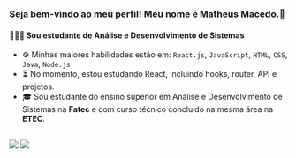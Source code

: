### Seja bem-vindo ao meu perfil! Meu nome é Matheus Macedo.👋

#### 👨🏽‍💻 Sou estudante de Análise e Desenvolvimento de Sistemas

- ⚙️ Minhas maiores habilidades estão em: `React.js`, `JavaScript`, `HTML`, `CSS`, `Java`, `Node.js`
- ⏳  No momento, estou estudando React, incluindo hooks, router, API e projetos.
- 🎓 Sou estudante do ensino superior em Análise e Desenvolvimento de Sistemas na **Fatec** e com curso técnico concluído na mesma área na **ETEC**.

##
          
<div> 
  <a href="https://www.linkedin.com/in/matheus-macedo-697591207/" target="_blank"><img src="https://img.shields.io/badge/-LinkedIn-%230077B5?style=for-the-badge&logo=linkedin&logoColor=white" target="_blank"></a> 
   <a href = "mailto:mtmacedo17@gmail.com"><img src="https://img.shields.io/badge/-Gmail-%23333?style=for-the-badge&logo=gmail&logoColor=white" target="_blank"></a>
</div>
   
